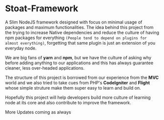 # Stoat-Framework
A Slim NodeJS framework designed with focus on minimal usage of packages and maximum functionalities.
The idea behind this project from the trying to increase Native dependencies and reduce the culture of having npm packages for everything `(People tend to depend on plugins for almost everything)`, forgetting that same plugin is just an extension of you everyday node.

We are big fans of **yarn** and **npm**, but we have the culture of asking why before adding anything to our applications and this has always guarantee cleaner, less over-headed applications.

The structure of this project is borrowed from our experience from the **MVC** world and we also tried to take cues from PHP's **CodeIgniter** and **Flight** whose simple struture make them super easy to learn and build on.

Hopefully this project will help developers build more culture of learning node at its core and also contribute to improve the framework.

More Updates coming as always